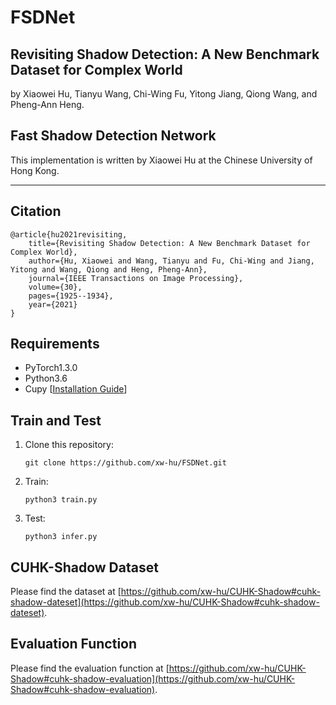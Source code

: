 # FSDNet

## Revisiting Shadow Detection: A New Benchmark Dataset for Complex World

by Xiaowei Hu, Tianyu Wang, Chi-Wing Fu, Yitong Jiang, Qiong Wang, and Pheng-Ann Heng.

## Fast Shadow Detection Network

This implementation is written by Xiaowei Hu at the Chinese University of Hong Kong.

***

## Citation
```
@article{hu2021revisiting,            
    title={Revisiting Shadow Detection: A New Benchmark Dataset for Complex World},             
    author={Hu, Xiaowei and Wang, Tianyu and Fu, Chi-Wing and Jiang, Yitong and Wang, Qiong and Heng, Pheng-Ann},                  
    journal={IEEE Transactions on Image Processing},               
    volume={30},                   
    pages={1925--1934},                   
    year={2021}
}
```

## Requirements

* PyTorch1.3.0
* Python3.6
* Cupy [[Installation Guide](https://docs-cupy.chainer.org/en/stable/install.html#install-cupy)]

  
## Train and Test

1. Clone this repository:          
   ```shell
   git clone https://github.com/xw-hu/FSDNet.git
   ```
   
2. Train:
   ```shell
   python3 train.py    
   ```
   
3. Test:
   ```shell
   python3 infer.py
   ```
   
## CUHK-Shadow Dataset
Please find the dataset at [https://github.com/xw-hu/CUHK-Shadow#cuhk-shadow-dateset](https://github.com/xw-hu/CUHK-Shadow#cuhk-shadow-dateset).

## Evaluation Function 
Please find the evaluation function at [https://github.com/xw-hu/CUHK-Shadow#cuhk-shadow-evaluation](https://github.com/xw-hu/CUHK-Shadow#cuhk-shadow-evaluation).
